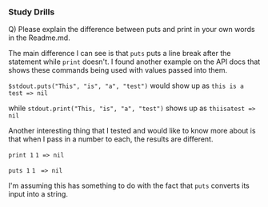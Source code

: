 ### Study Drills

Q) Please explain the difference between puts and print in your own words in the Readme.md.

The main difference I can see is that `puts` puts a line break after the statement while `print` doesn't. 
I found another example on the API docs that shows these commands being used with values passed into them. 

`$stdout.puts("This", "is", "a", "test")` would show up as
`this
is
a
test
=> nil`

while 
`stdout.print("This, "is", "a", "test")` shows up as
`thiisatest => nil`


Another interesting thing that I tested and would like to know more about is that when I pass in a number to each, the results are different. 

`print 1`
`1 => nil`

`puts 1`
`1`
` => nil`

I'm assuming this has something to do with the fact that `puts` converts its input into a string. 
